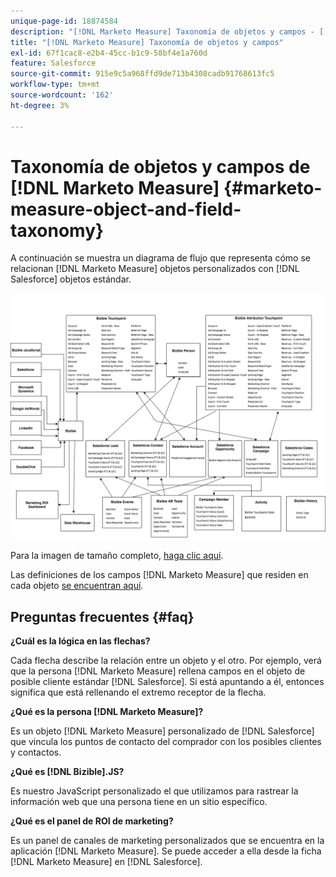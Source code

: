 ```yaml
---
unique-page-id: 18874584
description: "[!DNL Marketo Measure] Taxonomía de objetos y campos - [!DNL Marketo Measure]"
title: "[!DNL Marketo Measure] Taxonomía de objetos y campos"
exl-id: 67f1cac8-e2b4-45cc-b1c9-58bf4e1a760d
feature: Salesforce
source-git-commit: 915e9c5a968ffd9de713b4308cadb91768613fc5
workflow-type: tm+mt
source-wordcount: '162'
ht-degree: 3%

---
```


# Taxonomía de objetos y campos de [!DNL Marketo Measure] {#marketo-measure-object-and-field-taxonomy}

A continuación se muestra un diagrama de flujo que representa cómo se relacionan [!DNL Marketo Measure] objetos personalizados con [!DNL Salesforce] objetos estándar.

![](assets/1-2.png)

Para la imagen de tamaño completo, [haga clic aquí](assets/bizible-object-and-field-taxonomy-graph-full.png).

Las definiciones de los campos [!DNL Marketo Measure] que residen en cada objeto [se encuentran aquí](/help/introduction-to-marketo-measure/overview-resources/glossary-of-marketo-measure-fields.md).

## Preguntas frecuentes {#faq}

**¿Cuál es la lógica en las flechas?**

Cada flecha describe la relación entre un objeto y el otro. Por ejemplo, verá que la persona [!DNL Marketo Measure] rellena campos en el objeto de posible cliente estándar [!DNL Salesforce]. Si está apuntando a él, entonces significa que está rellenando el extremo receptor de la flecha.

**¿Qué es la persona [!DNL Marketo Measure]?**

Es un objeto [!DNL Marketo Measure] personalizado de [!DNL Salesforce] que vincula los puntos de contacto del comprador con los posibles clientes y contactos.

**¿Qué es [!DNL Bizible].JS?**

Es nuestro JavaScript personalizado el que utilizamos para rastrear la información web que una persona tiene en un sitio específico.

**¿Qué es el panel de ROI de marketing?**

Es un panel de canales de marketing personalizados que se encuentra en la aplicación [!DNL Marketo Measure]. Se puede acceder a ella desde la ficha [!DNL Marketo Measure] en [!DNL Salesforce].
